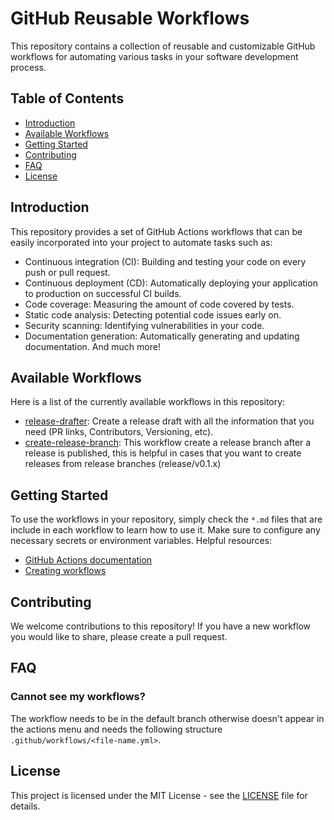 # GitHub Reusable Workflows
This repository contains a collection of reusable and customizable GitHub workflows for automating various tasks in your software development process.


## Table of Contents
- [Introduction](#introduction)
- [Available Workflows](#available-workflows)
- [Getting Started](#getting-started)
- [Contributing](#contributing)
- [FAQ](#faq)
- [License](#license)


## Introduction
This repository provides a set of GitHub Actions workflows that can be easily incorporated into your project to automate tasks such as:
- Continuous integration (CI): Building and testing your code on every push or pull request.
- Continuous deployment (CD): Automatically deploying your application to production on successful CI builds.
- Code coverage: Measuring the amount of code covered by tests.
- Static code analysis: Detecting potential code issues early on.
- Security scanning: Identifying vulnerabilities in your code.
- Documentation generation: Automatically generating and updating documentation.
And much more!


## Available Workflows
Here is a list of the currently available workflows in this repository:
- [release-drafter](.github/docs/release-drafter.md): Create a release draft with all the information that you need (PR links, Contributors, Versioning, etc).
- [create-release-branch](.github/docs/create-release-branch.md): This workflow create a release branch after a release is published, this is helpful in cases that you want to create releases from release branches (release/v0.1.x)


## Getting Started
To use the workflows in your repository, simply check the `*.md` files that are include in each workflow to learn how to use it. Make sure to configure any necessary secrets or environment variables.
Helpful resources:
- [GitHub Actions documentation](https://docs.github.com/actions)
- [Creating workflows](https://docs.github.com/en/actions/using-workflows/creating-starter-workflows-for-your-organization)


## Contributing
We welcome contributions to this repository! If you have a new workflow you would like to share, please create a pull request.


## FAQ

### Cannot see my workflows?
The workflow needs to be in the default branch otherwise doesn't appear in the actions menu and needs the following structure `.github/workflows/<file-name.yml>`.


## License
This project is licensed under the MIT License - see the [LICENSE](LICENSE) file for details.

